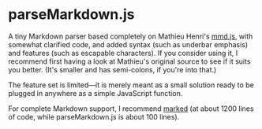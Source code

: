 # parseMarkdown.js

A tiny Markdown parser based completely on Mathieu Henri's [mmd.js](https://github.com/p01/mmd.js), with somewhat clarified code, and added syntax (such as underbar emphasis) and features (such as escapable characters). If you consider using it, I recommend first having a look at Mathieu's original source to see if it suits you better. (It's smaller and has semi-colons, if you're into that.)

The feature set is limited—it is merely meant as a small solution ready to be plugged in anywhere as a simple JavaScript function.

For complete Markdown support, I recommend [marked](https://github.com/chjj/marked) (at about 1200 lines of code, while parseMarkdown.js is about 100 lines).